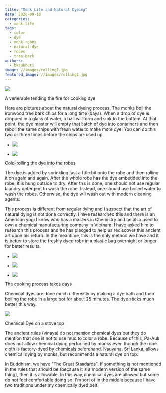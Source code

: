 ```yaml
---
title: "Monk Life and Natural Dyeing"
date: 2020-09-10
categories: 
  - monk-life
tags: 
  - color
  - dye
  - monk-robes
  - natural-dye
  - robes
  - tree-bark
authors: 
  - bksubhuti
image: //images/rolling1.jpg
featured_image: //images/rolling1.jpg
---
```


![](/images/cookingdye-monk-rotated.jpg)

A venerable tending the fire for cooking dye

  
Here are pictures about the natural dyeing process. The monks boil the ironwood tree bark chips for a long time (days). When a drop of dye is dropped in a glass of water, a ball will form and sink to the bottom. At that point, the dye master will empty that batch of dye into containers and then reboil the same chips with fresh water to make more dye. You can do this two or three times before the chips are used up.

- ![](/images/rolling1.jpg)
    
- ![](/images/rolling2.jpg)
    

Cold-rolling the dye into the robes

The dye is added by sprinkling just a little bit onto the robe and then rolling it on again and again. After the whole robe has the dye embedded into the robe, it is hung outside to dry. After this is done, one should not use regular laundry detergent to wash the robe. Instead, one should use boiled water to wash the robes. Otherwise, the dye will wash out with modern cleaning agents.

This process is different from regular dying and I suspect that the art of natural dying is not done correctly. I have researched this and there is an American yogi I know who has a masters in Chemistry and he also used to own a chemical manufacturing company in Vietnam. I have asked him to research this process and he has pledged to help us rediscover this ancient art upon his return. In the meantime, this is the only method we have and it is better to store the freshly dyed robe in a plastic bag overnight or longer for better results.

- ![](/images/cookingdye1.jpg)
    
- ![](/images/cookingdye2.jpg)
    
- ![](/images/dye-stove-rotated.jpg)
    

The cooking process takes days

Chemical dyes are done much differently by making a dye bath and then boiling the robe in a large pot for about 25 minutes. The dye sticks much better this way.

![](/images/modern-dye-chicago-1024x768.jpeg)

Chemical Dye on a stove top

The ancient rules (vinaya) do not mention chemical dyes but they do mention that one is not to use mud to color a robe. Because of this, Pa-Auk does not allow chemical dying performed by monks even though the robe cloth is factory-dyed by chemicals beforehand. Nauyana, Sri Lanka, allows chemical dying by monks, but recommends a natural dye on top.

In Buddhism, we have "The Great Standards". If something is not mentioned in the rules that should be (because it is a modern version of the same thing), then it is allowable. In this way, chemical dyes are allowed but some do not feel comfortable doing so. I'm sort of in the middle because I have two traditions under my chemically dyed belt.
